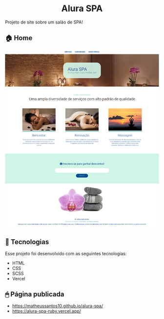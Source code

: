 <h1 align="center">Alura SPA </h1>

Projeto de site sobre um salão de SPA!
<br>

<p align="center">
  <h2>🏠 Home </h2>
  <img src="./imagens/readme_banner.png"/>
</p>

## 🚀 Tecnologias

Esse projeto foi desenvolvido com as seguintes tecnologias:

-   HTML
-   CSS
-   SCSS
-   Vercel

## 🖱 Página publicada

-   https://matheussantos10.github.io/alura-spa/
-   https://alura-spa-ruby.vercel.app/
